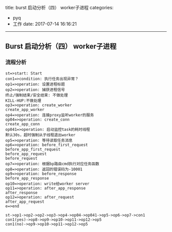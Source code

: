 title: burst 启动分析（四） worker子进程
categories:
  - pyq
  - 工作
date: 2017-07-14 16:16:21
---

## Burst 启动分析（四） worker子进程

### 流程分析
<!-- more -->

```flow
st=>start: Start
con1=>condition: 执行任务出现异常？
op1=>operation: 设置进程标题
op2=>operation: 捕获进程信号
终止/强制结束/安全结束: 不做处理
KILL-HUP:不做处理
op3=>operation: create_worker
create_app_worker
op4=>operation: 连接proxy监听worker的服务
op04=>operation: create_conn
create_app_conn
op041=>operation: 启动监控task的耗时线程
默认30s，超时强制从子线程退出worker
op5=>operation: 等待读取任务消息
op6=>operation: before_first_request
before_app_first_request
before_app_request
before_request
op7=>operation: 根据bp路由cmd执行对应任务函数
op8=>operation: 返回的错误码为-10001
op9=>operation: before_response
before_app_response
op10=>operation: write给worker server
op11=>operation: after_app_response
after_response
op12=>operation: after_request
after_app_request
e=>end

st->op1->op2->op2->op3->op4->op04->op041->op5->op6->op7->con1
con1(yes)->op8->op9->op10->op11->op12->op5
con1(no)->op9->op10->op11->op12->op5
```